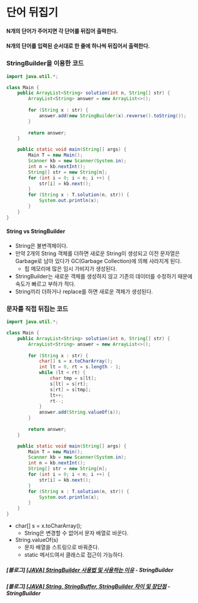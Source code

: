 # 단어 뒤집기

#### N개의 단어가 주어지면 각 단어를 뒤집어 출력한다.

#### N개의 단어를 입력된 순서대로 한 줄에 하나씩 뒤집어서 출력한다.

### StringBuilder을 이용한 코드

```java
import java.util.*;

class Main {
    public ArrayList<String> solution(int n, String[] str) {
        ArrayList<String> answer = new ArrayList<>();
        
        for (String x : str) {
            answer.add(new StringBuilder(x).reverse().toString());
        }
        
        return answer;
    }

    public static void main(String[] args) {
        Main T = new Main();
        Scanner kb = new Scanner(System.in);
        int n = kb.nextInt();
        String[] str = new String[n];
        for (int i = 0; i < n; i ++) {
            str[i] = kb.next();
        }
        for (String x : T.solution(n, str)) {
            System.out.println(x);
        }
    }
}
```

#### String vs StringBuilder 

- String은 불변객체이다.
- 만약 2개의 String 객체를 더하면 새로운 String이 생성되고 이전 문자열은 Garbage로 남아 있다가 GC(Garbage Collection)에 의해 사라지게 된다.
  - 힙 메모리에 많은 임시 가비지가 생성된다.
- StringBuilder는 새로운 객체를 생성하지 않고 기존의 데이터를 수정하기 때문에 속도가 빠르고 부하가 적다.
- String끼리 더하거나 replace를 하면 새로운 객체가 생성된다.

### 문자를 직접 뒤집는 코드

```java
import java.util.*;

class Main {
    public ArrayList<String> solution(int n, String[] str) {
        ArrayList<String> answer = new ArrayList<>();
        
        for (String x : str) {
            char[] s = x.toCharArray();
            int lt = 0, rt = s.length - 1;
            while (lt < rt) {
                char tmp = s[lt];
                s[lt] = s[rt];
                s[rt] = s[tmp];
                lt++;
                rt--;
            }
            answer.add(String.valueOf(s));
        }
        
        return answer;
    }

    public static void main(String[] args) {
        Main T = new Main();
        Scanner kb = new Scanner(System.in);
        int n = kb.nextInt();
        String[] str = new String[n];
        for (int i = 0; i < n; i ++) {
            str[i] = kb.next();
        }
        for (String x : T.solution(n, str)) {
            System.out.println(x);
        }
    }
}
```

- char[] s = x.toCharArray();
  - String은 변경할 수 없어서 문자 배열로 바꾼다.
- String.valueOf(s)
  - 문자 배열을 스트링으로 바꿔준다.
  - static 메서드여서 클래스로 접근이 가능하다.

##### [블로그] [[JAVA] StringBuilder 사용법 및 사용하는 이유](https://hardlearner.tistory.com/288) - StringBuilder
##### [블로그] [[JAVA] String, StringBuffer, StringBuilder 차이 및 장단점](https://ifuwanna.tistory.com/221) - StringBuilder